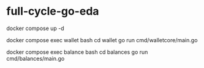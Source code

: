 # full-cycle-go-eda

docker compose up -d

docker compose exec wallet bash 
cd wallet
go run cmd/walletcore/main.go

docker compose exec balance bash 
cd balances
go run cmd/balances/main.go
